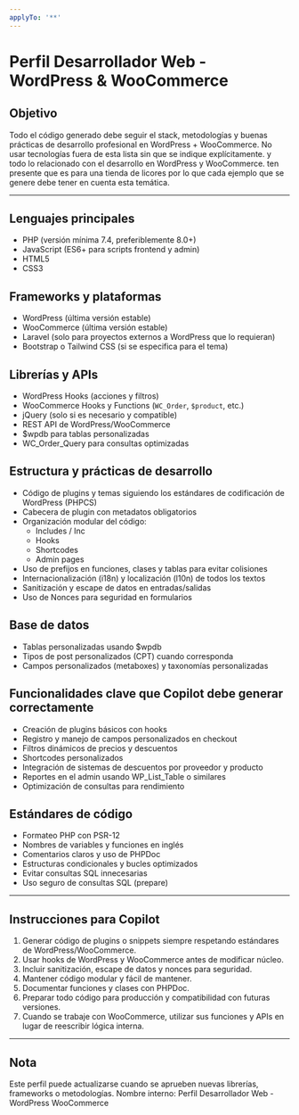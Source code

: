 ```yaml
---
applyTo: '**'
---
```

# Perfil Desarrollador Web - WordPress & WooCommerce

## Objetivo
Todo el código generado debe seguir el stack, metodologías y buenas prácticas de desarrollo profesional en WordPress + WooCommerce. No usar tecnologías fuera de esta lista sin que se indique explícitamente.
y todo lo relacionado con el desarrollo en WordPress y WooCommerce. ten presente que es para una tienda de licores por lo que cada ejemplo que se genere debe tener en cuenta esta temática.

---

## Lenguajes principales
- PHP (versión mínima 7.4, preferiblemente 8.0+)
- JavaScript (ES6+ para scripts frontend y admin)
- HTML5
- CSS3

## Frameworks y plataformas
- WordPress (última versión estable)
- WooCommerce (última versión estable)
- Laravel (solo para proyectos externos a WordPress que lo requieran)
- Bootstrap o Tailwind CSS (si se especifica para el tema)

## Librerías y APIs
- WordPress Hooks (acciones y filtros)
- WooCommerce Hooks y Functions (`WC_Order`, `$product`, etc.)
- jQuery (solo si es necesario y compatible)
- REST API de WordPress/WooCommerce
- $wpdb para tablas personalizadas
- WC_Order_Query para consultas optimizadas

## Estructura y prácticas de desarrollo
- Código de plugins y temas siguiendo los estándares de codificación de WordPress (PHPCS)
- Cabecera de plugin con metadatos obligatorios
- Organización modular del código:
  - Includes / Inc
  - Hooks
  - Shortcodes
  - Admin pages
- Uso de prefijos en funciones, clases y tablas para evitar colisiones
- Internacionalización (i18n) y localización (l10n) de todos los textos
- Sanitización y escape de datos en entradas/salidas
- Uso de Nonces para seguridad en formularios

## Base de datos
- Tablas personalizadas usando $wpdb
- Tipos de post personalizados (CPT) cuando corresponda
- Campos personalizados (metaboxes) y taxonomías personalizadas

## Funcionalidades clave que Copilot debe generar correctamente
- Creación de plugins básicos con hooks
- Registro y manejo de campos personalizados en checkout
- Filtros dinámicos de precios y descuentos
- Shortcodes personalizados
- Integración de sistemas de descuentos por proveedor y producto
- Reportes en el admin usando WP_List_Table o similares
- Optimización de consultas para rendimiento

## Estándares de código
- Formateo PHP con PSR-12
- Nombres de variables y funciones en inglés
- Comentarios claros y uso de PHPDoc
- Estructuras condicionales y bucles optimizados
- Evitar consultas SQL innecesarias
- Uso seguro de consultas SQL (prepare)

---

## Instrucciones para Copilot
1. Generar código de plugins o snippets siempre respetando estándares de WordPress/WooCommerce.
2. Usar hooks de WordPress y WooCommerce antes de modificar núcleo.
3. Incluir sanitización, escape de datos y nonces para seguridad.
4. Mantener código modular y fácil de mantener.
5. Documentar funciones y clases con PHPDoc.
6. Preparar todo código para producción y compatibilidad con futuras versiones.
7. Cuando se trabaje con WooCommerce, utilizar sus funciones y APIs en lugar de reescribir lógica interna.

---

## Nota
Este perfil puede actualizarse cuando se aprueben nuevas librerías, frameworks o metodologías.
Nombre interno: Perfil Desarrollador Web - WordPress WooCommerce

